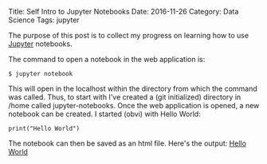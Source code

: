 Title: Self Intro to Jupyter Notebooks
Date: 2016-11-26
Category: Data Science
Tags: jupyter

The purpose of this post is to collect my progress on learning how to use [Jupyter](http://jupyter.org) notebooks. 

The command to open a notebook in the web application is:
```
$ jupyter notebook
```

This will open in the localhost within the directory from which the command was called. Thus, to start with I've created a (git initialized) directory in /home called jupyter-notebooks. Once the web application is opened, a new notebook can be created. I started (obvi) with Hello World:
```
print("Hello World")
```

The notebook can then be saved as an html file. Here's the output:
[Hello World]({filename}./jupyter-notebooks/HelloWorld.md)
